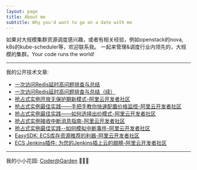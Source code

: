 ```yaml
---
layout: page
title: About me
subtitle: Why you'd want to go on a date with me
---
```

如果对大规模集群资源调度感兴趣，或者有相关经验，例如openstack的nova, k8s的kube-scheduler等，欢迎联系我。
一起来管理&调度行业内领先的，大规模的集群。Your code runs the world!

---
我的公开技术文章:
- [一次访问Redis延时高问题排查与总结](https://mp.weixin.qq.com/s/f3dQIC4DBhWibyXQKBXrzg)
- [一次访问Redis延时高问题排查与总结（续）](https://mp.weixin.qq.com/s/trbGNYZPEfzaAMz6kZ_YKg)
- [抢占式实例开放无保护期新模式-阿里云开发者社区](https://developer.aliyun.com/article/778535)
- [抢占式实例最佳实践——手把手教你快速配置价格监控-阿里云开发者社区](https://developer.aliyun.com/article/757569)
- [抢占式实例最佳实践——如何选择出价模式-阿里云开发者社区](https://developer.aliyun.com/article/778571)
- [抢占式实例接收中断消息指南-阿里云开发者社区](https://developer.aliyun.com/article/776712)
- [抢占式实例最佳实践--如何模拟中断事件-阿里云开发者社区](https://developer.aliyun.com/article/789804)
- [EasySDK: ECS库存资源推荐的利器-阿里云开发者社区](https://developer.aliyun.com/article/781467)
- [ECS Jenkins插件: 为您的Jenkins插上云的翅膀-阿里云开发者社区](https://developer.aliyun.com/article/781468)

---
我的小小花园: [Coder@Garden](https://davywalker.notion.site/Coder-Garden-0114aa5ef2754330af63e1a6c6663738?pvs=4) 🤗🤗🤗